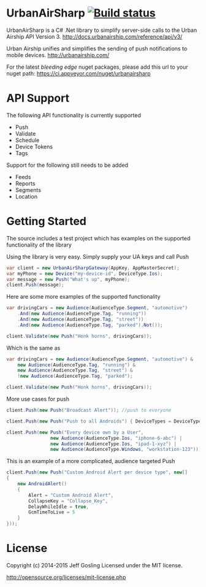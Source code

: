 UrbanAirSharp [![Build status](https://ci.appveyor.com/api/projects/status/e9e6cy3p299h1wi6?svg=true)](https://ci.appveyor.com/project/ronin1/urbanairsharp)
=============

UrbanAirSharp is a C# .Net library to simplify server-side calls to the Urban Airship API Version 3.
http://docs.urbanairship.com/reference/api/v3/

Urban Airship unifies and simplifies the sending of push notifications to mobile devices.
http://urbanairship.com/

For the latest *bleeding edge* nuget packages, please add this url to your nuget path:
https://ci.appveyor.com/nuget/urbanairsharp

# API Support

The following API functionality is currently supported

- Push
- Validate
- Schedule
- Device Tokens
- Tags

Support for the following still needs to be added

- Feeds
- Reports
- Segments
- Location

# Getting Started

The source includes a test project which has examples on the supported functionality of the library

Using the library is very easy. Simply supply your UA keys and call Push
```csharp
var client = new UrbanAirSharpGateway(AppKey, AppMasterSecret);
var myPhone = new Device("my-device-id", DeviceType.Ios);
var message = new Push("What's up", myPhone);
client.Push(message);
```

Here are some more examples of the supported functionality
```csharp
var drivingCars = new Audience(AudienceType.Segment, "automotive")
	.And(new Audience(AudienceType.Tag, "running"))
	.And(new Audience(AudienceType.Tag, "street"))
	.And(new Audience(AudienceType.Tag, "parked").Not());

client.Validate(new Push("Honk horns", drivingCars));
```

Which is the same as
```csharp
var drivingCars = new Audience(AudienceType.Segment, "automotive") &
	new Audience(AudienceType.Tag, "running") &
	new Audience(AudienceType.Tag, "street") &
	!new Audience(AudienceType.Tag, "parked");

client.Validate(new Push("Honk horns", drivingCars));
```

More use cases for push
```csharp
client.Push(new Push("Broadcast Alert")); //push to everyone

client.Push(new Push("Push to all Androids") { DeviceTypes = DeviceType.Android });

client.Push(new Push("Every device own by a User", 
				new Audience(AudienceType.Ios, "iphone-6-abc") |
				new Audience(AudienceType.Ios, "ipad-1-xyz") |
				new Audience(AudienceType.Windows, "workstation-123")));
```

This is an example of a more complicated, audience targeted Push
```csharp
client.Push(new Push("Custom Android Alert per device type", new[]
{
	new AndroidAlert()
	{
		Alert = "Custom Android Alert",
		CollapseKey = "Collapse_Key",
		DelayWhileIdle = true,
		GcmTimeToLive = 5
	}
}));
```

# License
Copyright (c) 2014-2015 Jeff Gosling Licensed under the MIT license.

http://opensource.org/licenses/mit-license.php

